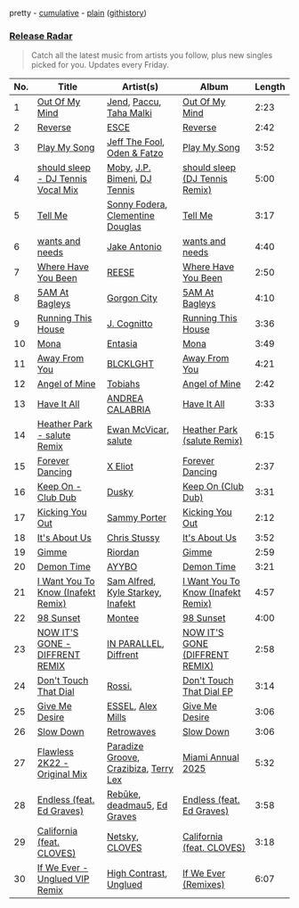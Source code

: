 pretty - [cumulative](/playlists/cumulative/Release%20Radar.md) - [plain](/playlists/plain/37i9dQZEVXbsudmxBFKW7G) ([githistory](https://github.githistory.xyz/vitokorn/spotify-playlist-archive/blob/master/playlists/plain/37i9dQZEVXbsudmxBFKW7G))
### [Release Radar](https://open.spotify.com/playlist/37i9dQZEVXbsudmxBFKW7G)

> Catch all the latest music from artists you follow, plus new singles picked for you. Updates every Friday.

| No. | Title | Artist(s) | Album | Length |
|---|---|---|---|---|
| 1 | [Out Of My Mind](https://open.spotify.com/track/1RbsfrOxrq47jhWp8T2cx2) | [Jend](https://open.spotify.com/artist/56WlN4e9YbaEI8KdXaFgTN), [Paccu](https://open.spotify.com/artist/2QZVFemr8vSLsSYPVYJSp3), [Taha Malki](https://open.spotify.com/artist/6I0uDnGgDPC6tfquuLUVSX) | [Out Of My Mind](https://open.spotify.com/album/0gwhHtyYsVvtPpkAbozUeo) | 2:23 |
| 2 | [Reverse](https://open.spotify.com/track/7Jik3nU5tfado0UjqNiCXW) | [ESCE](https://open.spotify.com/artist/3xVvJGFXPlg9vcRkNB6BGk) | [Reverse](https://open.spotify.com/album/2sggdlbJNwSDUKsjzl5Kvu) | 2:42 |
| 3 | [Play My Song](https://open.spotify.com/track/1wzCks8pE0g8iG2LR9XCsl) | [Jeff The Fool](https://open.spotify.com/artist/6ecEpamJKkgb4604pUpCTp), [Oden & Fatzo](https://open.spotify.com/artist/2YEnrpAWWaNRFumgde1lLH) | [Play My Song](https://open.spotify.com/album/1WT2r4olmZMkVbmEi4OEl0) | 3:52 |
| 4 | [should sleep - DJ Tennis Vocal Mix](https://open.spotify.com/track/5WjnB3Q8KwYDXq5d8ARIWs) | [Moby](https://open.spotify.com/artist/3OsRAKCvk37zwYcnzRf5XF), [J.P. Bimeni](https://open.spotify.com/artist/3CzQotBuoiDb8B9VAkh5fx), [DJ Tennis](https://open.spotify.com/artist/6vJvFV1A2CpT8s5B1oUN6t) | [should sleep (DJ Tennis Remix)](https://open.spotify.com/album/30T8Veh8UThh6hEjuUml1l) | 5:00 |
| 5 | [Tell Me](https://open.spotify.com/track/114I7yDc6X70Dq8labTqw8) | [Sonny Fodera](https://open.spotify.com/artist/39B7ChWwrWDs7zXlsu3MoP), [Clementine Douglas](https://open.spotify.com/artist/4DWuml4Jf6K81b5rAPwMb6) | [Tell Me](https://open.spotify.com/album/7IS8egsdQCyCsaPMQRpeA0) | 3:17 |
| 6 | [wants and needs](https://open.spotify.com/track/3yoNKsq9Da5J67YpwM0ICa) | [Jake Antonio](https://open.spotify.com/artist/5jpgPXIFQ0RzKw2IHyS8JC) | [wants and needs](https://open.spotify.com/album/2uoVKBQttMosMUlpYiIYAN) | 4:40 |
| 7 | [Where Have You Been](https://open.spotify.com/track/2OyestNLBmdbsQJaL9qaVG) | [REESE](https://open.spotify.com/artist/2MRXCqZSMkdI9K46WDWCUX) | [Where Have You Been](https://open.spotify.com/album/1JRNByaZGAA9yrLNXfUKJx) | 2:50 |
| 8 | [5AM At Bagleys](https://open.spotify.com/track/3nKFvxs17ez3awL6S0IS8k) | [Gorgon City](https://open.spotify.com/artist/4VNQWV2y1E97Eqo2D5UTjx) | [5AM At Bagleys](https://open.spotify.com/album/1BJAJAuOKPc5HoNfpzZrIK) | 4:10 |
| 9 | [Running This House](https://open.spotify.com/track/4jC6BVnM5ryNE6F6ODkSjR) | [J. Cognitto](https://open.spotify.com/artist/19770aFQnsVbdMJQYngSmA) | [Running This House](https://open.spotify.com/album/4DynxhZRingM7yq52WZwYC) | 3:36 |
| 10 | [Mona](https://open.spotify.com/track/0Y8B1zHNuWZdn2BA4wv3Z9) | [Entasia](https://open.spotify.com/artist/4hhSH03TjHXI2OcnRzBDll) | [Mona](https://open.spotify.com/album/6jBjkj8fn53AqvktVsHNcw) | 3:49 |
| 11 | [Away From You](https://open.spotify.com/track/0Z4mJdYEBhfmx7phHtzrUN) | [BLCKLGHT](https://open.spotify.com/artist/4go2W5luQfPng5QNIZPAQl) | [Away From You](https://open.spotify.com/album/0DW4gGPTjXHD39fucATP40) | 4:21 |
| 12 | [Angel of Mine](https://open.spotify.com/track/2lFg6N5CQ1lh3kJUHmtEf4) | [Tobiahs](https://open.spotify.com/artist/4eHzBO6qaL2wt35kENSbTs) | [Angel of Mine](https://open.spotify.com/album/1izDlrauAzvtBvSDn83NKf) | 2:42 |
| 13 | [Have It All](https://open.spotify.com/track/2A0BUJTl2JAja9lv64KRJg) | [ANDREA CALABRIA](https://open.spotify.com/artist/4WDwArKRmrfTM3xqu8HiA1) | [Have It All](https://open.spotify.com/album/739Rj4q2KEERTlzzF7eIpT) | 3:33 |
| 14 | [Heather Park - salute Remix](https://open.spotify.com/track/12IXYei6KVHIXSOJIL2f8M) | [Ewan McVicar](https://open.spotify.com/artist/4d2NUjh9ZrzG1ZZdhpSDKH), [salute](https://open.spotify.com/artist/1np8xozf7ATJZDi9JX8Dx5) | [Heather Park (salute Remix)](https://open.spotify.com/album/3sXuFwBddm8PW2y9dzpkZa) | 6:15 |
| 15 | [Forever Dancing](https://open.spotify.com/track/2gDq4FaxNSnHJqIWbB1jKk) | [X Eliot](https://open.spotify.com/artist/0LYYkgt6IhOK8GI5tc5mz9) | [Forever Dancing](https://open.spotify.com/album/6e2u6dHtH5XqKKYf8NwsOi) | 2:37 |
| 16 | [Keep On - Club Dub](https://open.spotify.com/track/1M78oZyhhFBI5pkm4u9SDk) | [Dusky](https://open.spotify.com/artist/5gqoUf9vKKv96b1c0GBKwu) | [Keep On (Club Dub)](https://open.spotify.com/album/0eokHbj5zCUANlmQV0payB) | 3:31 |
| 17 | [Kicking You Out](https://open.spotify.com/track/2wxzJgEPeK0nteer6J8Z93) | [Sammy Porter](https://open.spotify.com/artist/2D51qkOmTNsNQj3C4LIvH7) | [Kicking You Out](https://open.spotify.com/album/3vItPC0UrNsjnYLqzg7ETU) | 2:12 |
| 18 | [It's About Us](https://open.spotify.com/track/2QJwMBAnrB6HDsS4dhTaNT) | [Chris Stussy](https://open.spotify.com/artist/3BxjasMelf9pKaE4f7Y0So) | [It's About Us](https://open.spotify.com/album/1obE6RQ5LGUFgIhvfg35e6) | 3:52 |
| 19 | [Gimme](https://open.spotify.com/track/6WbefFOKFX4e22BAhq65Wc) | [Riordan](https://open.spotify.com/artist/68rU1sdZ0HjxjEC5YnSmao) | [Gimme](https://open.spotify.com/album/4dvN32CHvR0D1lFhJ0H0wK) | 2:59 |
| 20 | [Demon Time](https://open.spotify.com/track/1DzRtXXDddTl5JQTHSLSn4) | [AYYBO](https://open.spotify.com/artist/0YVquC9RaJLYFNmlJFzkTV) | [Demon Time](https://open.spotify.com/album/1LRKqEptWx2UP4pEV2rjxg) | 3:21 |
| 21 | [I Want You To Know (Inafekt Remix)](https://open.spotify.com/track/0R2WF1oQdszS0Rrzws5Sq3) | [Sam Alfred](https://open.spotify.com/artist/4PVzoVUDxey3mxGdkf4HgR), [Kyle Starkey](https://open.spotify.com/artist/1crvHImsszKXTJr4wsOPhe), [Inafekt](https://open.spotify.com/artist/44ixlcp2r9IHhFqGdcFjOz) | [I Want You To Know (Inafekt Remix)](https://open.spotify.com/album/2tY48B7HzZAhq8t0fhv3A0) | 4:57 |
| 22 | [98 Sunset](https://open.spotify.com/track/41ZR28BD5f4nuIkK8T5McN) | [Montee](https://open.spotify.com/artist/2rgFqpsqtoEJGOr0JzFxtG) | [98 Sunset](https://open.spotify.com/album/386IQCbncYG3ThRtOt1Kn2) | 4:00 |
| 23 | [NOW IT'S GONE - DIFFRENT REMIX](https://open.spotify.com/track/3u7RUaD9mXfUgfHJQWoBkt) | [IN PARALLEL](https://open.spotify.com/artist/6xaiGRpXAB9JdoSy3gzw4H), [Diffrent](https://open.spotify.com/artist/7mycnkT3eOskxxGbN9skkV) | [NOW IT'S GONE (DIFFRENT REMIX)](https://open.spotify.com/album/5Zvm839j6J9aZK66JFE3jk) | 2:58 |
| 24 | [Don't Touch That Dial](https://open.spotify.com/track/0YWLB75tVT4fbX0K0kPdH8) | [Rossi.](https://open.spotify.com/artist/7itMGcVGRKS43LcTQvJitf) | [Don't Touch That Dial EP](https://open.spotify.com/album/3Oj9Lwh8T2UoU1CQlaBHFl) | 3:14 |
| 25 | [Give Me Desire](https://open.spotify.com/track/5zcGSMnSo1S0IOtXRJ5PxU) | [ESSEL](https://open.spotify.com/artist/2ucdZN7GyBGxIKHIzksnXc), [Alex Mills](https://open.spotify.com/artist/6z9EDgWh3ZJZKIJI5Q71Cq) | [Give Me Desire](https://open.spotify.com/album/109mDhXULmc4Z0YXNX0wj9) | 3:06 |
| 26 | [Slow Down](https://open.spotify.com/track/7tGhzfRaCqyzKUJTW3P7aY) | [Retrowaves](https://open.spotify.com/artist/70zYhpnNC3lzfakeigAD4X) | [Slow Down](https://open.spotify.com/album/5vgYQPP9MBLqAowdbVsLie) | 3:06 |
| 27 | [Flawless 2K22 - Original Mix](https://open.spotify.com/track/57wzlOJb8zc8aEFnpQT9Gq) | [Paradize Groove](https://open.spotify.com/artist/4j5oOkqKaomFyyQZGV3zKP), [Crazibiza](https://open.spotify.com/artist/7gLis8CQkAQ7fJJNTWQNU1), [Terry Lex](https://open.spotify.com/artist/6Bt0LvFLkpYwuixcfYkv1b) | [Miami Annual 2025](https://open.spotify.com/album/0sfzXjOBE2Tsva7LAbYy2f) | 5:32 |
| 28 | [Endless (feat. Ed Graves)](https://open.spotify.com/track/5KnAP0D4wcOBPC6aKw3kDA) | [Rebūke](https://open.spotify.com/artist/113reBz1jA6rVxbXl55mlj), [deadmau5](https://open.spotify.com/artist/2CIMQHirSU0MQqyYHq0eOx), [Ed Graves](https://open.spotify.com/artist/1Kkcm36k22FT1RWcINq4sI) | [Endless (feat. Ed Graves)](https://open.spotify.com/album/611zK1RvfYx0JI8AeoI1Gz) | 3:58 |
| 29 | [California (feat. CLOVES)](https://open.spotify.com/track/7rEcQbBkgpeipMDvi9xd1z) | [Netsky](https://open.spotify.com/artist/5TgQ66WuWkoQ2xYxaSTnVP), [CLOVES](https://open.spotify.com/artist/355SqtHY4qKt2wIXrWku0c) | [California (feat. CLOVES)](https://open.spotify.com/album/0UiYSVlJTFDNQUXljpEuhw) | 3:18 |
| 30 | [If We Ever - Unglued VIP Remix](https://open.spotify.com/track/0b6KX6JqqiFt4T1yWwr4LD) | [High Contrast](https://open.spotify.com/artist/0bxHci3JIhhKA53n8rH3tT), [Unglued](https://open.spotify.com/artist/3AXcevvp1Kd1KEyHiUEsrC) | [If We Ever (Remixes)](https://open.spotify.com/album/3yyGJtGzasr89dJ117h2ML) | 6:07 |